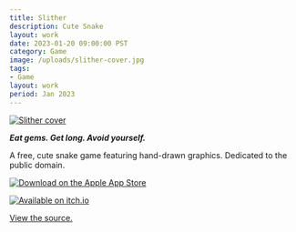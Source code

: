 ```yaml
---
title: Slither
description: Cute Snake
layout: work
date: 2023-01-20 09:00:00 PST
category: Game
image: /uploads/slither-cover.jpg
tags:
- Game
layout: work
period: Jan 2023
---
```


[![Slither cover](/uploads/slither-cover.jpg)](https://brettchalupa.itch.io/slither)

**_Eat gems. Get long. Avoid yourself._**

A free, cute snake game featuring hand-drawn graphics. Dedicated to the public domain.

[![Download on the Apple App Store](/uploads/apple-badge.png)](https://apps.apple.com/us/app/slither-snake/id1667022809)

[![Available on itch.io](/uploads/itch-badge.png)](https://brettchalupa.itch.io/slither)

[View the source.](https://github.com/brettchalupa/slither)

